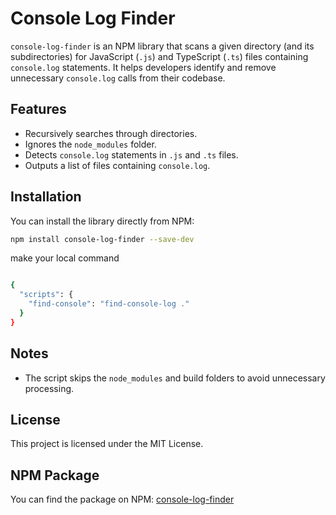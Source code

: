 # Console Log Finder

`console-log-finder` is an NPM library that scans a given directory (and its subdirectories) for JavaScript (`.js`) and TypeScript (`.ts`) files containing `console.log` statements. It helps developers identify and remove unnecessary `console.log` calls from their codebase.

## Features

- Recursively searches through directories.
- Ignores the `node_modules` folder.
- Detects `console.log` statements in `.js` and `.ts` files.
- Outputs a list of files containing `console.log`.

## Installation

You can install the library directly from NPM:

```bash
npm install console-log-finder --save-dev
```

make your local command

```bash

{
  "scripts": {
    "find-console": "find-console-log ."
  }
}

```

## Notes

- The script skips the `node_modules` and build folders to avoid unnecessary processing.

## License

This project is licensed under the MIT License.

## NPM Package

You can find the package on NPM: [console-log-finder](https://www.npmjs.com/package/console-log-finder)
